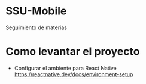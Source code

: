 # SSU-Mobile
Seguimiento de materias


# Como levantar el proyecto

- Configurar el ambiente para React Native https://reactnative.dev/docs/environment-setup
